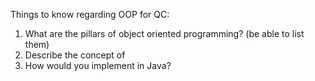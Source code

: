 Things to know regarding OOP for QC:

1. What are the pillars of object oriented programming? (be able to list them)
2. Describe the concept of <pillar>
3. How would you implement <pillar> in Java?